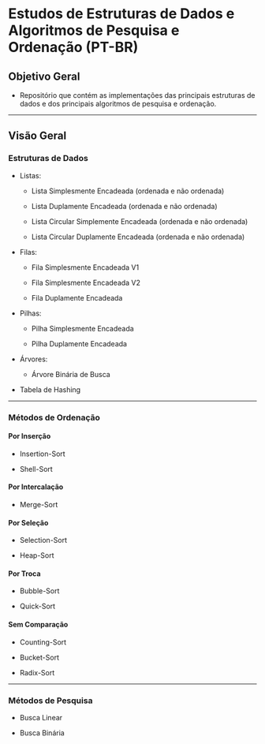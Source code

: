 # Estudos de Estruturas de Dados e Algoritmos de Pesquisa e Ordenação (PT-BR)

## Objetivo Geral

- Repositório que contém as implementações das principais estruturas de dados e dos principais algoritmos de pesquisa e ordenação.

---

## Visão Geral

### Estruturas de Dados

- Listas:

   - Lista Simplesmente Encadeada (ordenada e não ordenada)

   - Lista Duplamente Encadeada (ordenada e não ordenada)

   - Lista Circular Simplemente Encadeada (ordenada e não ordenada)

   - Lista Circular Duplamente Encadeada (ordenada e não ordenada)

- Filas:

   - Fila Simplesmente Encadeada V1

   - Fila Simplesmente Encadeada V2
   
   - Fila Duplamente Encadeada

- Pilhas:

   - Pilha Simplesmente Encadeada

   - Pilha Duplamente Encadeada

- Árvores:

   - Árvore Binária de Busca

- Tabela de Hashing

---

### Métodos de Ordenação

#### Por Inserção

- Insertion-Sort

- Shell-Sort

#### Por Intercalação

- Merge-Sort

#### Por Seleção

- Selection-Sort

- Heap-Sort

#### Por Troca

- Bubble-Sort

- Quick-Sort

#### Sem Comparação

- Counting-Sort

- Bucket-Sort

- Radix-Sort

---

### Métodos de Pesquisa

- Busca Linear

- Busca Binária